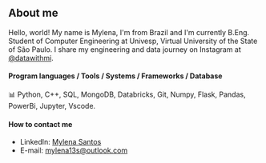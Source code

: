 ## About me

Hello, world! My name is Mylena, I'm from Brazil and I'm currently B.Eng. Student of Computer Engineering at Univesp, Virtual University of the State of São Paulo. I share my engineering and data journey on Instagram at [@datawithmi](https://www.instagram.com/datawithmi/).


#### Program languages / Tools / Systems / Frameworks / Database 
📊 Python, C++, SQL, MongoDB, Databricks, Git, Numpy, Flask, Pandas, PowerBi, Jupyter, Vscode.

#### How to contact me
* LinkedIn: [Mylena Santos](https://www.linkedin.com/in/mylena13s/)
* E-mail: mylena13s@outlook.com
  
